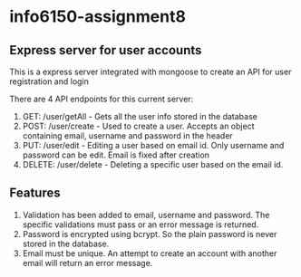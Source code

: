 # info6150-assignment8
## Express server for user accounts

This is a express server integrated with mongoose to create an API for user registration and login

There are 4 API endpoints for this current server:

1. GET: /user/getAll - Gets all the user info stored in the database
2. POST: /user/create - Used to create a user. Accepts an object containing email, username and password in the header
3. PUT: /user/edit - Editing a user based on email id. Only username and password can be edit. Email is fixed after creation
4. DELETE: /user/delete - Deleting a specific user based on the email id.

## Features

1. Validation has been added to email, username and password. The specific validations must pass or an error message is returned.
2. Password is encrypted using bcrypt. So the plain password is never stored in the database.
3. Email must be unique. An attempt to create an account with another email will return an error message.
